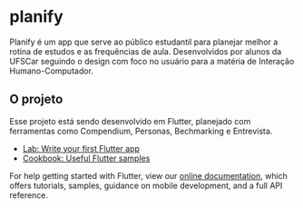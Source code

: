 # planify

Planify é um app que serve ao público estudantil para planejar melhor a rotina de estudos e as frequências de aula. Desenvolvidos por alunos da UFSCar seguindo o design com foco no usuário para a matéria de Interação Humano-Computador.

## O projeto

Esse projeto está sendo desenvolvido em Flutter, planejado com ferramentas como Compendium, Personas, Bechmarking e Entrevista.



- [Lab: Write your first Flutter app](https://flutter.dev/docs/get-started/codelab)
- [Cookbook: Useful Flutter samples](https://flutter.dev/docs/cookbook)

For help getting started with Flutter, view our
[online documentation](https://flutter.dev/docs), which offers tutorials,
samples, guidance on mobile development, and a full API reference.
